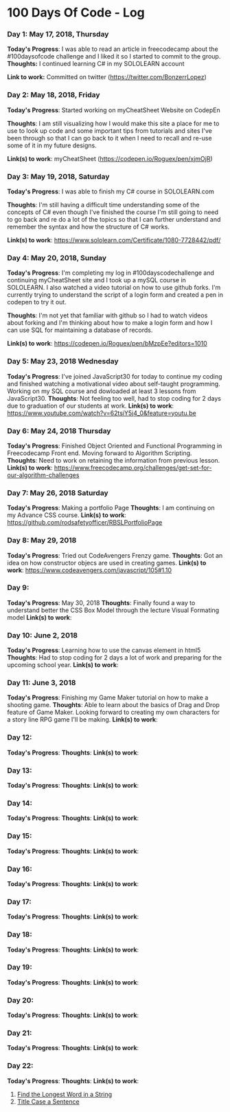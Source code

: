 # 100 Days Of Code - Log

### Day 1: May 17, 2018, Thursday

**Today's Progress**: I was able to read an article in freecodecamp about the #100daysofcode challenge and I liked it so I started to commit to the group.
**Thoughts:** I continued learning C# in my SOLOLEARN account

**Link to work:** Committed on twitter (https://twitter.com/BonzerrLopez)

### Day 2: May 18, 2018, Friday

**Today's Progress**: Started working on myCheatSheet Website on CodepEn

**Thoughts**: I am still visualizing how I would make this site a place for me to use to look up code and some important tips from tutorials and sites I've been through so that I can go back to it when I need to recall and re-use some of it in my future designs.

**Link(s) to work**: myCheatSheet (https://codepen.io/Roguex/pen/xjmOjR)


### Day 3: May 19, 2018, Saturday

**Today's Progress**: I was able to finish my C# course in SOLOLEARN.com

**Thoughts**: I'm still having a difficult time understanding some of the concepts of C# even though I've finished the course I'm still going to need to go back and re do a lot of the topics so that I can further understand and remember the syntax and how the structure of C# works. 

**Link(s) to work**: https://www.sololearn.com/Certificate/1080-7728442/pdf/

### Day 4: May 20, 2018, Sunday

**Today's Progress**: I'm completing my log in #100dayscodechallenge and continuing myCheatSheet site and I took up a mySQL course in SOLOLEARN. I also watched a video tutorial on how to use github forks. I'm currently trying to understand the script of a login form and created a pen in codepen to try it out. 

**Thoughts**: I'm not yet that familiar with github so I had to watch videos about forking and I'm thinking about how to make a login form and how I can use SQL for maintaining a database of records. 

**Link(s) to work**: https://codepen.io/Roguex/pen/bMzpEe?editors=1010

### Day 5: May 23, 2018 Wednesday 
**Today's Progress**: I've joined JavaScript30 for today to continue my coding and finished watching a motivational video about self-taught programming. Working on my SQL course and dowloaded  at least 3 lessons from JavaScript30.
**Thoughts**: Not feeling too well, had to stop coding for 2 days due to graduation of our students at work. 
**Link(s) to work**: https://www.youtube.com/watch?v=62tsiY5j4_0&feature=youtu.be  

### Day 6: May 24, 2018 Thursday 
**Today's Progress**: Finished Object Oriented and Functional Programming in Freecodecamp Front end. Moving forward to Algorithm Scripting.
**Thoughts**: Need to work on retaining the information from previous lesson. 
**Link(s) to work**: https://www.freecodecamp.org/challenges/get-set-for-our-algorithm-challenges

### Day 7: May 26, 2018 Saturday
**Today's Progress**: Making a portfolio Page
**Thoughts**: I am continuing on my Advance CSS course.
**Link(s) to work**: https://github.com/rodsafetyofficer/RBSLPortfolioPage

### Day 8: May 29, 2018
**Today's Progress**: Tried out CodeAvengers Frenzy game.
**Thoughts**: Got an idea on how constructor objecs are used in creating games.
**Link(s) to work**: https://www.codeavengers.com/javascript/105#1.10

### Day 9: 
**Today's Progress**: May 30, 2018
**Thoughts**: Finally found a way to understand better the CSS Box Model through the lecture Visual Formating model 
**Link(s) to work**:

### Day 10: June 2, 2018
**Today's Progress**: Learning how to use the canvas element in html5
**Thoughts**: Had to stop coding for 2 days a lot of work and preparing for the upcoming school year. 
**Link(s) to work**:

### Day 11: June 3, 2018
**Today's Progress**: Finishing my Game Maker tutorial on how to make a shooting game.
**Thoughts**: Able to learn about the basics of Drag and Drop feature of Game Maker. Looking forward to creating my own characters for a story line RPG game I'll be making. 
**Link(s) to work**:

### Day 12: 
**Today's Progress**:
**Thoughts**: 
**Link(s) to work**:

### Day 13: 
**Today's Progress**:
**Thoughts**: 
**Link(s) to work**:

### Day 14: 
**Today's Progress**:
**Thoughts**: 
**Link(s) to work**:

### Day 15: 
**Today's Progress**:
**Thoughts**: 
**Link(s) to work**:

### Day 16: 
**Today's Progress**:
**Thoughts**: 
**Link(s) to work**:

### Day 17: 
**Today's Progress**:
**Thoughts**: 
**Link(s) to work**:

### Day 18: 
**Today's Progress**:
**Thoughts**: 
**Link(s) to work**:

### Day 19: 
**Today's Progress**:
**Thoughts**: 
**Link(s) to work**:

### Day 20: 
**Today's Progress**:
**Thoughts**: 
**Link(s) to work**:

### Day 21: 
**Today's Progress**:
**Thoughts**: 
**Link(s) to work**:

### Day 22: 
**Today's Progress**:
**Thoughts**: 
**Link(s) to work**:



1. [Find the Longest Word in a String](https://www.freecodecamp.com/challenges/find-the-longest-word-in-a-string)
2. [Title Case a Sentence](https://www.freecodecamp.com/challenges/title-case-a-sentence)
